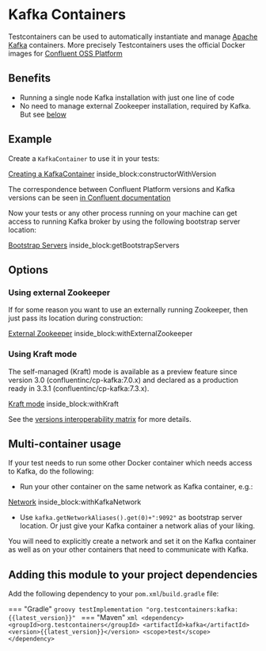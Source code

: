 # Kafka Containers

Testcontainers can be used to automatically instantiate and manage [Apache Kafka](https://kafka.apache.org) containers.
More precisely Testcontainers uses the official Docker images for [Confluent OSS Platform](https://hub.docker.com/r/confluentinc/cp-kafka/)

## Benefits

* Running a single node Kafka installation with just one line of code
* No need to manage external Zookeeper installation, required by Kafka. But see [below](#zookeeper)

## Example

Create a `KafkaContainer` to use it in your tests:
<!--codeinclude-->
[Creating a KafkaContainer](../../modules/kafka/src/test/java/org/testcontainers/containers/KafkaContainerTest.java) inside_block:constructorWithVersion
<!--/codeinclude-->

The correspondence between Confluent Platform versions and Kafka versions can be seen [in Confluent documentation](https://docs.confluent.io/current/installation/versions-interoperability.html#cp-and-apache-kafka-compatibility)

Now your tests or any other process running on your machine can get access to running Kafka broker by using the following bootstrap server location:

<!--codeinclude-->
[Bootstrap Servers](../../modules/kafka/src/test/java/org/testcontainers/containers/KafkaContainerTest.java) inside_block:getBootstrapServers
<!--/codeinclude-->

## Options
        
### <a name="zookeeper"></a> Using external Zookeeper

If for some reason you want to use an externally running Zookeeper, then just pass its location during construction:
<!--codeinclude-->
[External Zookeeper](../../modules/kafka/src/test/java/org/testcontainers/containers/KafkaContainerTest.java) inside_block:withExternalZookeeper
<!--/codeinclude-->

### Using Kraft mode

The self-managed (Kraft) mode is available as a preview feature since version 3.0 (confluentinc/cp-kafka:7.0.x) and 
declared as a production ready in 3.3.1 (confluentinc/cp-kafka:7.3.x).

<!--codeinclude-->
[Kraft mode](../../modules/kafka/src/test/java/org/testcontainers/containers/KafkaContainerTest.java) inside_block:withKraft
<!--/codeinclude-->

See the [versions interoperability matrix](https://docs.confluent.io/platform/current/installation/versions-interoperability.html) for more details. 

## Multi-container usage

If your test needs to run some other Docker container which needs access to Kafka, do the following:

* Run your other container on the same network as Kafka container, e.g.:
<!--codeinclude-->
[Network](../../modules/kafka/src/test/java/org/testcontainers/containers/KafkaContainerTest.java) inside_block:withKafkaNetwork
<!--/codeinclude-->
* Use `kafka.getNetworkAliases().get(0)+":9092"` as bootstrap server location. 
Or just give your Kafka container a network alias of your liking.

You will need to explicitly create a network and set it on the Kafka container as well as on your other containers that need to communicate with Kafka.

## Adding this module to your project dependencies

Add the following dependency to your `pom.xml`/`build.gradle` file:

=== "Gradle"
    ```groovy
    testImplementation "org.testcontainers:kafka:{{latest_version}}"
    ```
=== "Maven"
    ```xml
    <dependency>
        <groupId>org.testcontainers</groupId>
        <artifactId>kafka</artifactId>
        <version>{{latest_version}}</version>
        <scope>test</scope>
    </dependency>
    ```
